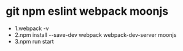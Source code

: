 # git npm eslint webpack moonjs

+ 1.webpack -v
+ 2.npm install --save-dev webpack webpack-dev-server moonjs
+ 3.npm run start
